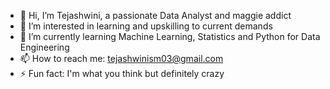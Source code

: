 - 👋 Hi, I’m Tejashwini, a passionate Data Analyst and maggie addict
- 👀 I’m interested in learning and upskilling to current demands
- 🌱 I’m currently learning Machine Learning, Statistics and Python for Data Engineering
- 📫 How to reach me: tejashwinism03@gmail.com
- ⚡ Fun fact: I'm what you think but definitely crazy

<!---
Ankhita/Ankhita is a ✨ special ✨ repository because its `README.md` (this file) appears on your GitHub profile.
You can click the Preview link to take a look at your changes.
--->
